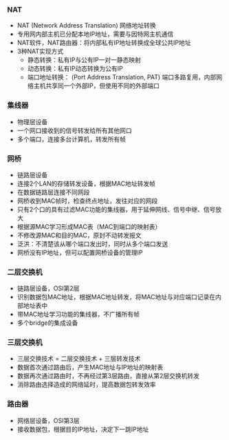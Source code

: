 ### NAT
- NAT (Network Address Translation) 网络地址转换
- 专用网内部主机已分配本地IP地址，需要与因特网主机通信
- NAT软件，NAT路由器：将内部私有IP地址转换成全球公共IP地址
- 3种NAT实现方式
  - 静态转换：私有IP与公有IP一对一静态映射
  - 动态转换：私有IP动态转换为公有IP
  - 端口地址转换： (Port Address Translation, PAT) 端口多路复用，内部网络主机共享同一个外部IP，但使用不同的外部端口 

### 集线器
- 物理层设备
- 一个网口接收到的信号转发给所有其他网口
- 多个端口，连接多台计算机，转发所有帧

### 网桥
- 链路层设备
- 连接2个LAN的存储转发设备，根据MAC地址转发帧
- 在数据链路层连接不同网段
- 网桥收到MAC帧时，检查终点地址，发往对应的网段
- 只有2个口的具有过滤MAC功能的集线器，用于延伸网线、信号中继、信号放大
- 根据源MAC学习形成MAC表（MAC到端口的映射表）
- 不修改源MAC和目的MAC，原封不动转发报文
- 泛洪：不清楚该从哪个端口发出时，同时从多个端口发送
- 网桥没有IP地址，但可以配置网桥设备的管理IP

### 二层交换机
- 链路层设备，OSI第2层
- 识别数据包MAC地址，根据MAC地址转发，将MAC地址与对应端口记录在内部地址表中
- 带MAC地址学习功能的集线器，不广播所有帧
- 多个bridge的集成设备


### 三层交换机
- 三层交换技术 = 二层交换技术 + 三层转发技术
- 数据首次通过路由后，产生MAC地址与IP地址的映射表
- 数据再次通过路由时，不再经过第3层路由，直接从第2层交换机转发
- 消除路由选择造成的网络延时，提高数据包转发效率


### 路由器
- 网络层设备，OSI第3层
- 接收数据包，根据目的IP地址，决定下一跳IP地址
